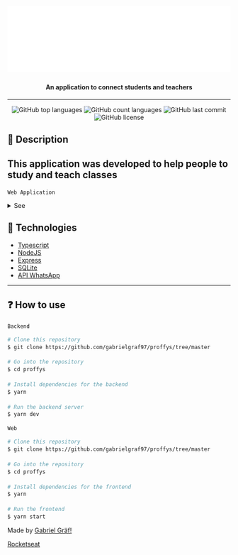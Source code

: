 <h1 align="center">
    <img src="public/images/logo.svg" />
</h1>

<h4 align="center">
    An application to connect students and teachers
</h4>

---

<p align="center">
  <img alt="GitHub top languages" src="https://img.shields.io/github/languages/top/gabrielgraf97/proffys.svg">

  <img alt="GitHub count languages" src="https://img.shields.io/github/languages/count/gabrielgraf97/proffys.svg">

  <img alt="GitHub last commit" src="https://img.shields.io/github/last-commit/gabrielgraf97/proffys.svg">

  <img alt="GitHub license" src="https://img.shields.io/github/license/gabrielgraf97/proffys.svg">
</p>

<h2>📔 Description</h2>

## This application was developed to help people to study and teach classes

`Web Application`

<details>
  <summary>See</summary>

![Frontend1](./public/images/github/home-desktop.PNG)
![Frontend2](./public/images/github/give-class1.PNG)
![Frontend2](./public/images/github/give-class2.PNG)
![Frontend2](./public/images/github/give-class3.PNG)
![Frontend3](./public/images/github/search-result.PNG)
![Frontend4](./public/images/github/api-wpp.PNG)


</details>

<h2>🚀 Technologies</h2>

- [Typescript](https://www.typescriptlang.org/)
- [NodeJS](https://nodejs.org)
- [Express](https://expressjs.com/pt-br/)
- [SQLite](https://www.sqlite.org/index.html)
- [API WhatsApp](https://api.whatsapp.com/)

---

<h2>❓ How to use</h2>

`Backend`

```bash
# Clone this repository
$ git clone https://github.com/gabrielgraf97/proffys/tree/master

# Go into the repository
$ cd proffys

# Install dependencies for the backend
$ yarn

# Run the backend server
$ yarn dev
```

`Web`

```bash
# Clone this repository
$ git clone https://github.com/gabrielgraf97/proffys/tree/master

# Go into the repository
$ cd proffys

# Install dependencies for the frontend
$ yarn

# Run the frontend
$ yarn start

```

Made by [Gabriel Gräf!](https://www.linkedin.com/in/gabriel-gr%C3%A4f-86a4a570/)

[Rocketseat](https://rocketseat.com.br/)
